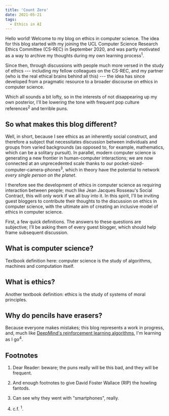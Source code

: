 ```yaml
---
title: 'Count Zero'
date: 2021-05-21
tags:
  - Ethics in AI
---
```


Hello world! Welcome to my blog on ethics in computer science. The idea for this blog started with my joining the UCL Computer Science Research Ethics Committee (CS-REC) in September 2020, and was partly motivated as a way to archive my thoughts during my own learning process<sup>1</sup>.

Since then, through discussions with people much more versed in the study of ethics --- including my fellow colleagues on the CS-REC, and my partner (who is the real ethical brains behind all this) --- the idea has since developed from a pragmatic resource to a broader discourse on ethics in computer science.

Which all sounds a bit lofty, so in the interests of not disappearing up my own posterior, I'll be lowering the tone with frequent pop culture references<sup>2</sup> and terrible puns.

So what makes this blog different?
---

Well, in short, because I see ethics as an inherently social construct, and therefore a subject that necessitates discussion between individuals and groups from varied backgrounds (as opposed to, for example, mathematics, which can be a solitary pursuit). In parallel, modern computer science is generating a new frontier in human-computer interactions; we are now connected at an unprecedented scale thanks to our pocket-sized-computer-camera-phones<sup>3</sup>, which in theory have the potential to network <em>every single person on the planet</em>.

I therefore see the development of ethics in computer science as requiring interaction between people; much like Jean Jacques Rosseau's Social Contract, this will only work if we all buy into it. In this spirit, I'll be inviting guest bloggers to contribute their thoughts to the discussion on ethics in computer science, with the ultimate aim of creating an inclusive model of ethics in computer science.

First, a few quick definitions. The answers to these questions are subjective; I'll be asking them of every guest blogger, which should help frame subsequent discussion.

What is computer science?
---

Textbook definition here: computer science is the study of algorithms, machines and computation itself.

What is ethics?
---

Another textbook definition: ethics is the study of systems of moral principles.

Why do pencils have erasers?
---

Because everyone makes mistakes; this blog represents a work in progress, and, much like [DeepMind's reinforcement learning algorithms](https://www.wired.com/2016/03/googles-ai-viewed-move-no-human-understand/), I'm learning as I go<sup>4</sup>.

Footnotes
---

1. Dear Reader: beware; the puns really will be this bad, and they will be frequent.

2. And enough footnotes to give David Foster Wallace (RIP) the howling fantods.

3. Can see why they went with "smartphones", really.

4. c.f. <sup>1</sup>.